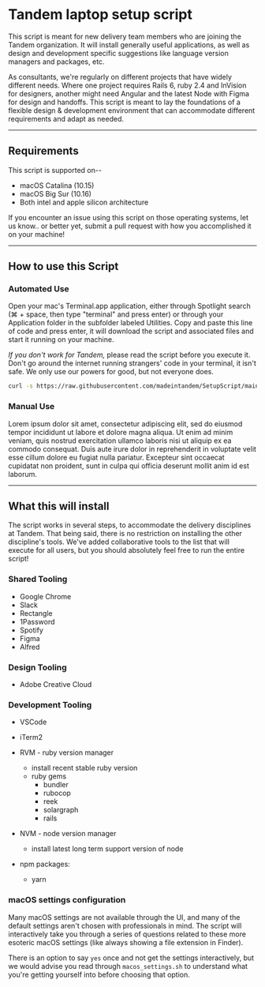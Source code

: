 # Tandem laptop setup script

This script is meant for new delivery team members who are joining the Tandem
organization. It will install generally useful applications, as well as design
and development specific suggestions like language version managers and
packages, etc.

As consultants, we're regularly on different projects that have widely different
needs. Where one project requires Rails 6, ruby 2.4 and InVision for designers, another might need
Angular and the latest Node with Figma for design and handoffs. This script is meant to lay the
foundations of a flexible design & development environment that can accommodate different
requirements and adapt as needed.

---

## Requirements

This script is supported on--
* macOS Catalina (10.15)
* macOS Big Sur (10.16)
* Both intel and apple silicon architecture

If you encounter an issue using this script on those operating systems, let us
know.. or better yet, submit a pull request with how you accomplished it on your
machine!

---

## How to use this Script

### Automated Use

Open your mac's Terminal.app application, either through Spotlight search (⌘ +
space, then type "terminal" and press enter) or through your Application folder
in the subfolder labeled Utilities. Copy and paste this line of code and press
enter, it will download the script and associated files and start it running on
your machine.

*If you don't work for Tandem,* please read the script before you execute it.
Don't go around the internet running strangers' code in your terminal, it isn't
safe. We only use our powers for good, but not everyone does.

```bash
curl -s https://raw.githubusercontent.com/madeintandem/SetupScript/main/setup_script.sh | sh
```

### Manual Use

Lorem ipsum dolor sit amet, consectetur adipiscing elit, sed do eiusmod tempor incididunt ut labore et dolore magna aliqua. Ut enim ad minim veniam, quis nostrud exercitation ullamco laboris nisi ut aliquip ex ea commodo consequat. Duis aute irure dolor in reprehenderit in voluptate velit esse cillum dolore eu fugiat nulla pariatur. Excepteur sint occaecat cupidatat non proident, sunt in culpa qui officia deserunt mollit anim id est laborum.

---

## What this will install

The script works in several steps, to accommodate the delivery disciplines at
Tandem. That being said, there is no restriction on installing the other
discipline's tools. We've added collaborative tools to the list that will
execute for all users, but you should absolutely feel free to run the entire
script!

### Shared Tooling

* Google Chrome
* Slack
* Rectangle
* 1Password
* Spotify
* Figma
* Alfred

### Design Tooling

* Adobe Creative Cloud

### Development Tooling

* VSCode
* iTerm2
* RVM - ruby version manager
  * install recent stable ruby version
  - ruby gems
    - bundler
    - rubocop
    - reek
    - solargraph
    - rails

* NVM - node version manager
  * install latest long term support version of node
* npm packages:
  * yarn

### macOS settings configuration

Many macOS settings are not available through the UI, and many of the default
settings aren't chosen with professionals in mind. The script will interactively
take you through a series of questions related to these more esoteric macOS
settings (like always showing a file extension in Finder).

There is an option to say `yes` once and not get the settings interactively, but
we would advise you read through `macos_settings.sh` to understand what you're
getting yourself into before choosing that option.